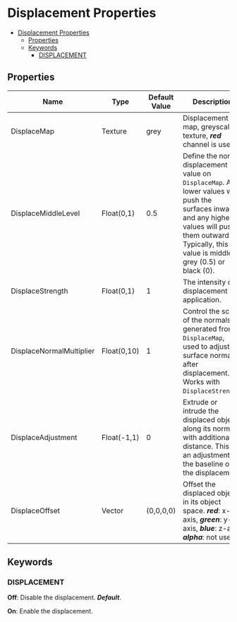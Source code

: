 # Displacement Properties

- [Displacement Properties](#displacement-properties)
  - [Properties](#properties)
  - [Keywords](#keywords)
    - [DISPLACEMENT](#displacement)

## Properties
| Name                     | Type        | Default Value | Description                                                                                                                                                                                                  |
| ------------------------ | ----------- | ------------- | ------------------------------------------------------------------------------------------------------------------------------------------------------------------------------------------------------------ |
| DisplaceMap              | Texture     | grey          | Displacement map, greyscale texture, ***red*** channel is used.                                                                                                                                              |
| DisplaceMiddleLevel      | Float(0,1)  | 0.5           | Define the non-displacement value on `DisplaceMap`. Any lower values will push the surfaces inwards, and any higher values will push them outwards. Typically, this value is middle grey (0.5) or black (0). |
| DisplaceStrength         | Float(0,1)  | 1             | The intensity of displacement application.                                                                                                                                                                   |
| DisplaceNormalMultiplier | Float(0,10) | 1             | Control the scale of the normals generated from `DisplaceMap`, used to adjust the surface normals after displacement. Works with `DisplaceStrength`.                                                         |
| DisplaceAdjustment       | Float(-1,1) | 0             | Extrude or intrude the displaced object along its normals with additional distance. This is an adjustment to the baseline of the displacement.                                                               |
| DisplaceOffset           | Vector      | (0,0,0,0)     | Offset the displaced object in its object space. ***red***: x-axis, ***green***: y-axis, ***blue***: z-axis, ***alpha***: not used.                                                                          |

## Keywords

### DISPLACEMENT
**Off**: Disable the displacement. ***Default***.

**On**: Enable the displacement.